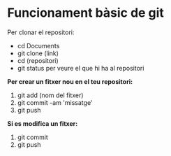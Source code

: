 # Funcionament bàsic de git

Per clonar el repositori:
- cd Documents
- git clone (link)
- cd (repositori)
- git status per veure el que hi ha al repositori

**Per crear un fitxer nou en el teu repositori:**

1. git add (nom del fitxer)
2. git commit -am 'missatge'
3. git push

**Si es modifica un fitxer:**

1. git commit
2. git push
